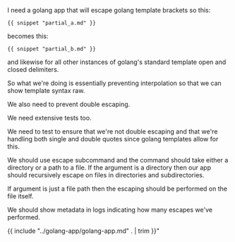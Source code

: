 I need a golang app that will escape golang template brackets so this:

```
{{ snippet "partial_a.md" }}
```

becomes this:

```
{{ snippet "partial_b.md" }}
```

and likewise for all other instances of golang's standard template open and closed delimiters.

So what we're doing is essentially preventing interpolation so that we can show template syntax raw.

We also need to prevent double escaping.

We need extensive tests too.

We need to test to ensure that we're not double escaping and that we're handling both single and double quotes since golang templates allow for this.

We should use escape subcommand and the command should take either a directory or a path to a file. If the argument is a directory then our app should recursively escape on files in directories and subdirectories.

If argument is just a file path then the escaping should be performed on the file itself.

We should show metadata in logs indicating how many escapes we've performed.

{{ include "../golang-app/golang-app.md" . | trim }}"
